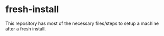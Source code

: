 # fresh-install
This repository has most of the necessary files/steps to setup a machine after a fresh install.
